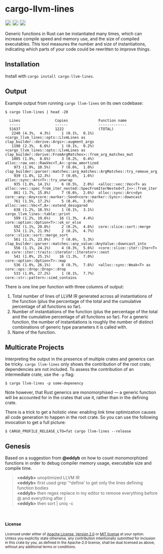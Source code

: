 # cargo-llvm-lines

[<img alt="github" src="https://img.shields.io/badge/github-dtolnay/cargo--llvm--lines-8da0cb?style=for-the-badge&labelColor=555555&logo=github" height="20">](https://github.com/dtolnay/cargo-llvm-lines)
[<img alt="crates.io" src="https://img.shields.io/crates/v/cargo-llvm-lines.svg?style=for-the-badge&color=fc8d62&logo=rust" height="20">](https://crates.io/crates/cargo-llvm-lines)
[<img alt="build status" src="https://img.shields.io/github/actions/workflow/status/dtolnay/cargo-llvm-lines/ci.yml?branch=master&style=for-the-badge" height="20">](https://github.com/dtolnay/cargo-llvm-lines/actions?query=branch%3Amaster)

Generic functions in Rust can be instantiated many times, which can increase
compile speed and memory use, and the size of compiled executables. This tool
measures the number and size of instantiations, indicating which parts of your
code could be rewritten to improve things.

## Installation

Install with `cargo install cargo-llvm-lines`.

## Output

Example output from running `cargo llvm-lines` on its own codebase:

```console
$ cargo llvm-lines | head -20

  Lines                Copies              Function name
  -----                ------              -------------
  51637                1222                (TOTAL)
   2240 (4.3%,  4.3%)     1 (0.1%,  0.1%)  <cargo_llvm_lines::opts::LlvmLines as clap_builder::derive::Args>::augment_args
   1190 (2.3%,  6.6%)     1 (0.1%,  0.2%)  <cargo_llvm_lines::opts::LlvmLines as clap_builder::derive::FromArgMatches>::from_arg_matches_mut
   1005 (1.9%,  8.6%)     3 (0.2%,  0.4%)  alloc::raw_vec::RawVec<T,A>::grow_amortized
    973 (1.9%, 10.5%)     7 (0.6%,  1.0%)  clap_builder::parser::matches::arg_matches::ArgMatches::try_remove_arg_t
    939 (1.8%, 12.3%)     7 (0.6%,  1.6%)  alloc::sync::Arc<T>::try_unwrap
    935 (1.8%, 14.1%)     6 (0.5%,  2.0%)  <alloc::vec::Vec<T> as alloc::vec::spec_from_iter_nested::SpecFromIterNested<T,I>>::from_iter
    861 (1.7%, 15.8%)     7 (0.6%,  2.6%)  alloc::sync::Arc<dyn core::any::Any+core::marker::Send+core::marker::Sync>::downcast
    761 (1.5%, 17.2%)     5 (0.4%,  3.0%)  alloc::vec::Vec<T,A>::extend_desugared
    638 (1.2%, 18.5%)     1 (0.1%,  3.1%)  cargo_llvm_lines::table::print
    599 (1.2%, 19.6%)    16 (1.3%,  4.4%)  core::option::Option<T>::ok_or_else
    592 (1.1%, 20.8%)     2 (0.2%,  4.6%)  core::slice::sort::merge
    574 (1.1%, 21.9%)     2 (0.2%,  4.7%)  core::slice::sort::merge_sort
    561 (1.1%, 23.0%)     7 (0.6%,  5.3%)  clap_builder::parser::matches::any_value::AnyValue::downcast_into
    556 (1.1%, 24.1%)     4 (0.3%,  5.6%)  <core::slice::iter::Iter<T> as core::iter::traits::iterator::Iterator>::next
    541 (1.0%, 25.1%)    16 (1.3%,  7.0%)  core::option::Option<T>::map
    536 (1.0%, 26.1%)     8 (0.7%,  7.6%)  <alloc::sync::Weak<T> as core::ops::drop::Drop>::drop
    533 (1.0%, 27.2%)     1 (0.1%,  7.7%)  core::str::pattern::simd_contains
```

There is one line per function with three columns of output:

1. Total number of lines of LLVM IR generated across all instantiations of the
   function (plus the percentage of the total and the cumulative percentage
   of all functions so far).
2. Number of instantiations of the function (plus the percentage of the total
   and the cumulative percentage of all functions so far). For a generic
   function, the number of instantiations is roughly the number of distinct
   combinations of generic type parameters it is called with.
3. Name of the function.

## Multicrate Projects

Interpreting the output in the presence of multiple crates and generics can be
tricky. `cargo llvm-lines` only shows the contribution of the root crate;
dependencies are not included. To assess the contribution of an intermediate
crate, use the `-p` flag:

```console
$ cargo llvm-lines -p some-depenency
```

Note however, that Rust generics are monomorphised &mdash; a generic function
will be accounted for in the crates that use it, rather than in the defining
crate.

There is a trick to get a holistic view: enabling link time optimization causes
all code generation to happen in the root crate. So you can use the following
invocation to get a full picture:

```console
$ CARGO_PROFILE_RELEASE_LTO=fat cargo llvm-lines --release
```

## Genesis

Based on a suggestion from **@eddyb** on how to count monomorphized functions
in order to debug compiler memory usage, executable size and compile time.

> **\<eddyb>** unoptimized LLVM IR<br>
> **\<eddyb>** first used grep '^define' to get only the lines defining function bodies<br>
> **\<eddyb>** then regex replace in my editor to remove everything before @ and everything after (<br>
> **\<eddyb>** then sort | uniq -c<br>

<br>

#### License

<sup>
Licensed under either of <a href="LICENSE-APACHE">Apache License, Version
2.0</a> or <a href="LICENSE-MIT">MIT license</a> at your option.
</sup>

<br>

<sub>
Unless you explicitly state otherwise, any contribution intentionally submitted
for inclusion in this crate by you, as defined in the Apache-2.0 license, shall
be dual licensed as above, without any additional terms or conditions.
</sub>
